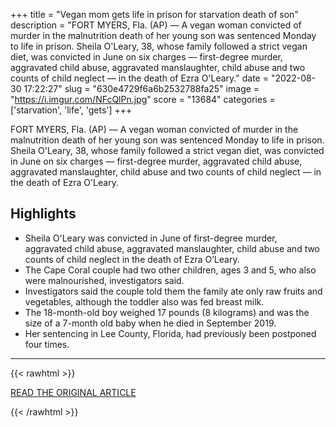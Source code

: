 +++
title = "Vegan mom gets life in prison for starvation death of son"
description = "FORT MYERS, Fla. (AP) — A vegan woman convicted of murder in the malnutrition death of her young son was sentenced Monday to life in prison. Sheila O'Leary, 38, whose family followed a strict vegan diet, was convicted in June  on six charges — first-degree murder, aggravated child abuse, aggravated manslaughter, child abuse and two counts of child neglect — in the death of Ezra O'Leary."
date = "2022-08-30 17:22:27"
slug = "630e4729f6a6b2532788fa25"
image = "https://i.imgur.com/NFcQlPn.jpg"
score = "13684"
categories = ['starvation', 'life', 'gets']
+++

FORT MYERS, Fla. (AP) — A vegan woman convicted of murder in the malnutrition death of her young son was sentenced Monday to life in prison. Sheila O'Leary, 38, whose family followed a strict vegan diet, was convicted in June  on six charges — first-degree murder, aggravated child abuse, aggravated manslaughter, child abuse and two counts of child neglect — in the death of Ezra O'Leary.

## Highlights

- Sheila O'Leary was convicted in June of first-degree murder, aggravated child abuse, aggravated manslaughter, child abuse and two counts of child neglect in the death of Ezra O’Leary.
- The Cape Coral couple had two other children, ages 3 and 5, who also were malnourished, investigators said.
- Investigators said the couple told them the family ate only raw fruits and vegetables, although the toddler also was fed breast milk.
- The 18-month-old boy weighed 17 pounds (8 kilograms) and was the size of a 7-month old baby when he died in September 2019.
- Her sentencing in Lee County, Florida, had previously been postponed four times.

---

{{< rawhtml >}}
  <p class="article-category">
    <a target="_blank" href="https://apnews.com/article/health-crime-florida-sentencing-cb79b4b47da608f42c6f8f7a94396e5b">READ THE ORIGINAL ARTICLE</a>
  </p>
{{< /rawhtml >}}
